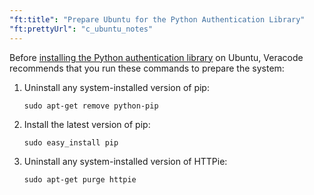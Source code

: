 ```yaml
---
"ft:title": "Prepare Ubuntu for the Python Authentication Library"
"ft:prettyUrl": "c_ubuntu_notes"
---
```

Before [installing the Python authentication library](https://docs.veracode.com/r/t_install_api_authen) on Ubuntu, Veracode recommends that you run these commands to prepare the system:

1. Uninstall any system-installed version of pip:

    ```shell
    sudo apt-get remove python-pip
    ```

2. Install the latest version of pip:

    ```shell
    sudo easy_install pip
    ```

3. Uninstall any system-installed version of HTTPie:

    ```shell
    sudo apt-get purge httpie
    ```